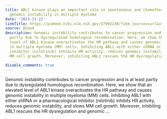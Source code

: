 ```yaml
---
title: ABL1 kinase plays an important role in spontaneous and chemotherapy-induced
  genomic instability in multiple myeloma
date: '2023-11-22'
linkTitle: https://pubmed.ncbi.nlm.nih.gov/37992230/?utm_source=curl&utm_medium=rss&utm_campaign=journals&utm_content=7603509&fc=None&ff=20231123170941&v=2.17.9.post6+86293ac
source: Blood
description: Genomic instability contributes to cancer progression and is at least
  partly due to dysregulated homologous recombination. Here, we show that an elevated
  level of ABL1 kinase overactivates the HR pathway and causes genomic instability
  in multiple myeloma (MM) cells. Inhibiting ABL1 with either shRNA or a pharmacological
  inhibitor (nilotinib) inhibits HR activity, reduces genomic instability, and slows
  MM cell growth. Moreover, inhibiting ABL1 rescues the HR dysregulation and genomic
  ...
disable_comments: true
---
```

Genomic instability contributes to cancer progression and is at least partly due to dysregulated homologous recombination. Here, we show that an elevated level of ABL1 kinase overactivates the HR pathway and causes genomic instability in multiple myeloma (MM) cells. Inhibiting ABL1 with either shRNA or a pharmacological inhibitor (nilotinib) inhibits HR activity, reduces genomic instability, and slows MM cell growth. Moreover, inhibiting ABL1 rescues the HR dysregulation and genomic ...
